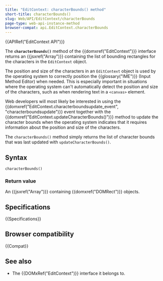 ```yaml
---
title: "EditContext: characterBounds() method"
short-title: characterBounds()
slug: Web/API/EditContext/characterBounds
page-type: web-api-instance-method
browser-compat: api.EditContext.characterBounds
---
```


{{APIRef("EditContext API")}}

The **`characterBounds()`** method of the {{domxref("EditContext")}} interface returns an {{jsxref("Array")}} containing the list of bounding rectangles for the characters in the `EditContext` object.

The position and size of the characters in an `EditContext` object is used by the operating system to correctly position the {{glossary("IME")}} (Input Method Editor) when needed. This is especially important in situations where the operating system can't automatically detect the position and size of the characters, such as when rendering text in a `<canvas>` element.

Web developers will most likely be interested in using the {{domxref("EditContext.characterboundsupdate_event", "characterboundsupdate")}} event together with the {{domxref("EditContext.updateCharacterBounds()")}} method to update the character bounds when the operating system indicates that it requires information about the position and size of the characters.

The `characterBounds()` method simply returns the list of character bounds that was last updated with `updateCharacterBounds()`.

## Syntax

```js-nolint
characterBounds()
```

### Return value

An {{jsxref("Array")}} containing {{domxref("DOMRect")}} objects.

## Specifications

{{Specifications}}

## Browser compatibility

{{Compat}}

## See also

- The {{DOMxRef("EditContext")}} interface it belongs to.
